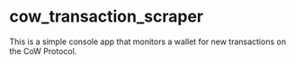 # cow_transaction_scraper
This is a simple console app that monitors a wallet for new transactions on the CoW Protocol.
